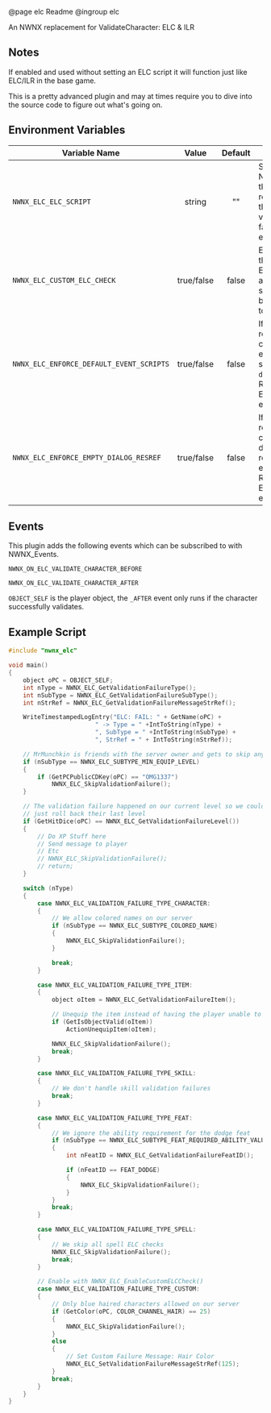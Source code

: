 @page elc Readme
@ingroup elc 

An NWNX replacement for ValidateCharacter: ELC & ILR

## Notes
If enabled and used without setting an ELC script it will function just like ELC/ILR in the base game.

This is a pretty advanced plugin and may at times require you to dive into the source code to figure out what's going on.

## Environment Variables
| Variable Name | Value | Default | Notes |
| ------------- | :---: | :-----: | ----- |
| `NWNX_ELC_ELC_SCRIPT` | string | "" | Set the NWScript that receives all the ELC validation failure events.
| `NWNX_ELC_CUSTOM_ELC_CHECK` | true/false | false | Enables the custom ELC check, an ELC script must be set for it to run.
| `NWNX_ELC_ENFORCE_DEFAULT_EVENT_SCRIPTS` | true/false | false | If enabled, resets a character's event scripts to `default`. Requires ELC to be enabled.
| `NWNX_ELC_ENFORCE_EMPTY_DIALOG_RESREF` | true/false | false | If enabled, resets a character's dialog resref to empty. Requires ELC to be enabled.

## Events
This plugin adds the following events which can be subscribed to with NWNX_Events.

`NWNX_ON_ELC_VALIDATE_CHARACTER_BEFORE`

`NWNX_ON_ELC_VALIDATE_CHARACTER_AFTER`

`OBJECT_SELF` is the player object, the `_AFTER` event only runs if the character successfully validates.

## Example Script
```c
#include "nwnx_elc"

void main()
{
    object oPC = OBJECT_SELF;
    int nType = NWNX_ELC_GetValidationFailureType();
    int nSubType = NWNX_ELC_GetValidationFailureSubType();
    int nStrRef = NWNX_ELC_GetValidationFailureMessageStrRef();

    WriteTimestampedLogEntry("ELC: FAIL: " + GetName(oPC) +
                        " -> Type = " +IntToString(nType) +
                        ", SubType = " +IntToString(nSubType) +
                        ", StrRef = " + IntToString(nStrRef));

    // MrMunchkin is friends with the server owner and gets to skip any ILR MinEquipLevel failures
    if (nSubType == NWNX_ELC_SUBTYPE_MIN_EQUIP_LEVEL)
    {
        if (GetPCPublicCDKey(oPC) == "OMG1337")
            NWNX_ELC_SkipValidationFailure();
    }

    // The validation failure happened on our current level so we could
    // just roll back their last level
    if (GetHitDice(oPC) == NWNX_ELC_GetValidationFailureLevel())
    {
        // Do XP Stuff here
        // Send message to player
        // Etc
        // NWNX_ELC_SkipValidationFailure();
        // return;
    }

    switch (nType)
    {
        case NWNX_ELC_VALIDATION_FAILURE_TYPE_CHARACTER:
        {
            // We allow colored names on our server
            if (nSubType == NWNX_ELC_SUBTYPE_COLORED_NAME)
            {
                NWNX_ELC_SkipValidationFailure();
            }

            break;
        }

        case NWNX_ELC_VALIDATION_FAILURE_TYPE_ITEM:
        {
            object oItem = NWNX_ELC_GetValidationFailureItem();

            // Unequip the item instead of having the player unable to login
            if (GetIsObjectValid(oItem))
                ActionUnequipItem(oItem);

            NWNX_ELC_SkipValidationFailure();
            break;
        }

        case NWNX_ELC_VALIDATION_FAILURE_TYPE_SKILL:
        {
            // We don't handle skill validation failures
            break;
        }

        case NWNX_ELC_VALIDATION_FAILURE_TYPE_FEAT:
        {
            // We ignore the ability requirement for the dodge feat
            if (nSubType == NWNX_ELC_SUBTYPE_FEAT_REQUIRED_ABILITY_VALUE_NOT_MET)
            {
                int nFeatID = NWNX_ELC_GetValidationFailureFeatID();

                if (nFeatID == FEAT_DODGE)
                {
                    NWNX_ELC_SkipValidationFailure();
                }
            }
            break;
        }

        case NWNX_ELC_VALIDATION_FAILURE_TYPE_SPELL:
        {
            // We skip all spell ELC checks
            NWNX_ELC_SkipValidationFailure();
            break;
        }

        // Enable with NWNX_ELC_EnableCustomELCCheck()
        case NWNX_ELC_VALIDATION_FAILURE_TYPE_CUSTOM:
        {
            // Only blue haired characters allowed on our server
            if (GetColor(oPC, COLOR_CHANNEL_HAIR) == 25)
            {
                NWNX_ELC_SkipValidationFailure();
            }
            else
            {
                // Set Custom Failure Message: Hair Color
                NWNX_ELC_SetValidationFailureMessageStrRef(125);
            }
            break;
        }
    }
}
 ```
